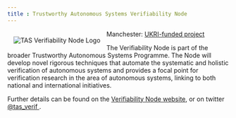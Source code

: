 ```yaml
---
title : Trustworthy Autonomous Systems Verifiability Node
---
```


<a href="https://verifiability.org">
  <img alt="TAS Verifiability Node Logo"
       style="float: left; margin: 1em"
       src="{{site.images}}project-images/verifiability.jpg"></a>

Manchester: [UKRI-funded project](https://gow.epsrc.ukri.org/NGBOViewGrant.aspx?GrantRef=EP/V026801/1)

The Verifiability Node is part of the broader Trustworthy Autonomous Systems Programme. The Node will develop novel rigorous techniques that automate the systematic and holistic verification of autonomous systems and provides a focal point for verification research in the area of autonomous systems, linking to both national and international initiatives.

Further details can be found on the [Verifiability Node website](https://verifiability.org/), or on twitter <a href="https://twitter.com/tas_verif"><i class="fab fa-twitter"></i> @tas_verif </a>.
